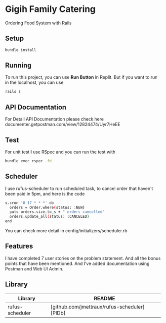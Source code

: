 # Gigih Family Catering
Ordering Food System with Rails

## Setup
```sh
bundle install
```

## Running
To run this project, you can use **Run Button** in Replit.
But if you want to run in the localhost, you can use
```sh
rails s
```

## API Documentation
For Detail API Documentation please check here
documenter.getpostman.com/view/12824474/Uyr7HeEE


## Test
For unit test I use RSpec and you can run the test with
```sh
bundle exec rspec -fd
```

## Scheduler
I use rufus-scheduler to run scheduled task, to cancel order that haven't been paid in 5pm, and here is the code
```sh
s.cron '0 17 * * *' do
  orders = Order.where(status: :NEW)  
  puts orders.size.to_s + " orders cancelled"
  orders.update_all(status: :CANCELED)
end
```
You can check more detail in config/initializers/scheduler.rb

## Features
I have completed 7 user stories on the problem statement. And all the bonus points that have been mentioned. And I've added documentation using Postman and Web UI Admin.

## Library

| Library | README |
| ------ | ------ |
| rufus-scheduler | [github.com/jmettraux/rufus-scheduler][PlDb] |
